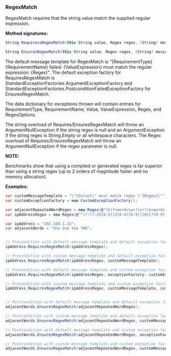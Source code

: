 ### RegexMatch

RegexMatch requires that the string value match the supplied regular expression.

**Method signatures:**
```C#
String RequiressRegexMatch(this String value, Regex regex, [String? messageTemplate = null], [IExceptionFactory? exceptionFactory = null], [String? valueExpression = null])

String EnsuresRegexMatch(this String value, Regex regex, [String? messageTemplate = null], [IExceptionFactory? exceptionFactory = null], [String? valueExpression = null])
```

The default message template for RegexMatch is "{RequirementType} {RequirementName} failed: {ValueExpression} must match the regular expression: {Regex}".
The default exception factory for RequiresRegexMatch is StandardExceptionFactories.ArgumentExceptionFactory 
and StandardExceptionFactories.PostconditionFailedExceptionFactory for 
EnsuresRegexMatch.

The data dictionary for exceptions thrown will contain entries for RequirementType,
RequirementName, Value, ValueExpression, Regex, and RegexOptions.

The string overload of Requires/EnsuresRegexMatch will throw an ArgumentNullException 
if the string regex is null and an ArgumentException if the string regex is 
String.Empty or all whitespace characters. The Regex overload of Requires/EnsuresRegexMatch
will throw an ArgumentNullException if the regex parameter is null.

**NOTE:**

Benchmarks show that using a compiled or generated regex is far superior than using a
string regex (up to 2 orders of magnitude faster and no memory allocation).

**Examples:**
```C#
var customMessageTemplate = "\"{Value}\" must match regex \"{Regex}\"";
var customExceptionFactory = new CustomExceptionFactory();

var adjacentRepeatedWordRegex = new Regex(@"\b(?<word>\w+)\s+(\k<word>)\b", RegexOptions.IgnoreCase | RegexOptions.Compiled);
var ipAddressRegex = new Regex(@"^(?:(?:25[0-5]|2[0-4][0-9]|[01]?[0-9][0-9]?)\.){3}(?:25[0-5]|2[0-4][0-9]|[01]?[0-9][0-9]?)$", RegexOptions.Compiled);

var ipAddress = "192.168.1.32";
var adjacentWords = "One one two TWO";


// Precondition with default message template and default exception factory.
ipAddress.RequiresRegexMatch(ipAddressRegex);

// Precondition with custom message template and default exception factory.
ipAddress.RequiresRegexMatch(ipAddressRegex, customMessageTemplate);

// Precondition with default message template and custom exception factory.
ipAddress.RequiresRegexMatch(ipAddressRegex, exceptionFactory: customExceptionFactory);

// Precondition with custom message template and custom exception factory.
ipAddress.RequiresRegexMatch(ipAddressRegex, customMessageTemplate, customExceptionFactory);


// Postcondition with default message template and default exception factory.
adjacentWords.EnsuresRegexMatch(adjacentRepeatedWordRegex);

// Postcondition with custom message template and default exception factory.
adjacentWords.EnsuresRegexMatch(adjacentRepeatedWordRegex, customMessageTemplate);

// Postcondition with default message template and custom exception factory.
adjacentWords.EnsuresRegexMatch(adjacentRepeatedWordRegex, exceptionFactory: customExceptionFactory);

// Postcondition with custom message template and custom exception factory.
adjacentWords.EnsuresRegexMatch(adjacentRepeatedWordRegex, customMessageTemplate, customExceptionFactory);
```